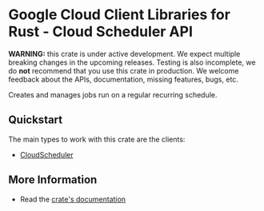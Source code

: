 # Google Cloud Client Libraries for Rust - Cloud Scheduler API

<!-- Code generated by sidekick. DO NOT EDIT. -->

**WARNING:** this crate is under active development. We expect multiple breaking
changes in the upcoming releases. Testing is also incomplete, we do **not**
recommend that you use this crate in production. We welcome feedback about the
APIs, documentation, missing features, bugs, etc.

Creates and manages jobs run on a regular recurring schedule.

## Quickstart

The main types to work with this crate are the clients:

- [CloudScheduler]

## More Information

- Read the [crate's documentation](https://docs.rs/google-cloud-scheduler-v1/latest/google-cloud-scheduler-v1)

[CloudScheduler]: https://docs.rs/google-cloud-scheduler-v1/latest/google_cloud_scheduler_v1/client/struct.CloudScheduler.html
